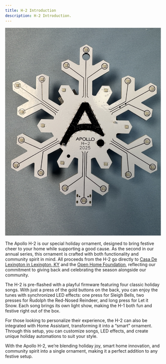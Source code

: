```yaml
---
title: H-2 Introduction
description: H-2 Introduction.
---
```

![](../../assets/h-2-front-image.jpg)

The Apollo H-2 is our special holiday ornament, designed to bring festive cheer to your home while supporting a good cause. As the second in our annual series, this ornament is crafted with both functionality and community spirit in mind. All proceeds from the H-2 go directly to <a href="https://casaoflexington.org/" target="_blank" rel="noreferrer nofollow noopener">Casa De Lexington in Lexington, KY</a> and the <a href="https://www.openhomefoundation.org/" target="_blank" rel="noreferrer nofollow noopener">Open Home Foundation</a>, reflecting our commitment to giving back and celebrating the season alongside our community.

The H-2 is pre-flashed with a playful firmware featuring four classic holiday songs. With just a press of the gold buttons on the back, you can enjoy the tunes with synchronized LED effects: one press for Sleigh Bells, two presses for Rudolph the Red-Nosed Reindeer, and long press for Let it Snow. Each song brings its own light show, making the H-1 both fun and festive right out of the box.

For those looking to personalize their experience, the H-2 can also be integrated with Home Assistant, transforming it into a “smart” ornament. Through this setup, you can customize songs, LED effects, and create unique holiday automations to suit your style.

With the Apollo H-2, we’re blending holiday joy, smart home innovation, and community spirit into a single ornament, making it a perfect addition to any festive setup.